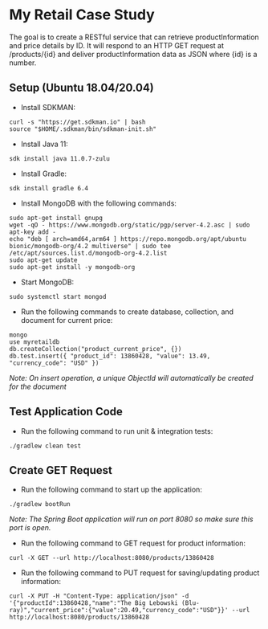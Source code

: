 # My Retail Case Study
The goal is to create a RESTful service that can retrieve productInformation and price details by ID. It will respond to an HTTP GET request at /products/{id} and deliver productInformation data as JSON where {id} is a number.

## Setup (Ubuntu 18.04/20.04)
- Install SDKMAN:
```
curl -s "https://get.sdkman.io" | bash
source "$HOME/.sdkman/bin/sdkman-init.sh"
```

- Install Java 11:
```
sdk install java 11.0.7-zulu
```

- Install Gradle:
```
sdk install gradle 6.4
```

- Install MongoDB with the following commands:
```
sudo apt-get install gnupg
wget -qO - https://www.mongodb.org/static/pgp/server-4.2.asc | sudo apt-key add -
echo "deb [ arch=amd64,arm64 ] https://repo.mongodb.org/apt/ubuntu bionic/mongodb-org/4.2 multiverse" | sudo tee /etc/apt/sources.list.d/mongodb-org-4.2.list
sudo apt-get update
sudo apt-get install -y mongodb-org
```

- Start MongoDB:
```
sudo systemctl start mongod
```

- Run the following commands to create database, collection, and document for current price:
```
mongo
use myretaildb
db.createCollection("product_current_price", {})
db.test.insert({ "product_id": 13860428, "value": 13.49, "currency_code": "USD" })
``` 
*Note: On insert operation, a unique ObjectId will automatically be created for the document*

## Test Application Code
- Run the following command to run unit & integration tests:
```
./gradlew clean test
```

## Create GET Request
- Run the following command to start up the application:
```
./gradlew bootRun
```
*Note: The Spring Boot application will run on port 8080 so make sure this port is open.*

- Run the following command to GET request for product information:
```
curl -X GET --url http://localhost:8080/products/13860428
```
- Run the following command to PUT request for saving/updating product information:
```
curl -X PUT -H "Content-Type: application/json" -d '{"productId":13860428,"name":"The Big Lebowski (Blu-ray)","current_price":{"value":20.49,"currency_code":"USD"}}' --url http://localhost:8080/products/13860428
```